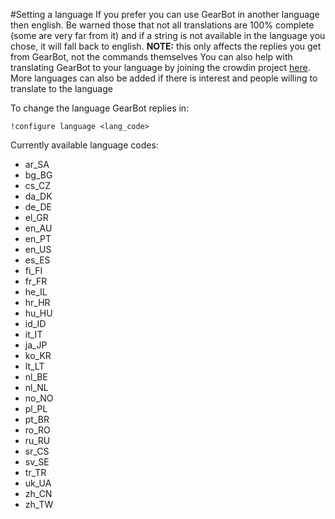#Setting a language
If you prefer you can use GearBot in another language then english. Be warned those that not all translations are 100% complete (some are very far from it) and if a string is not available in the language you chose, it will fall back to english.
**NOTE:** this only affects the replies you get from GearBot, not the commands themselves
You can also help with translating GearBot to your language by joining the crowdin project [here](https://crowdin.com/project/gearbot). More languages can also be added if there is interest and people willing to translate to the language

To change the language GearBot replies in:
```
!configure language <lang_code>
```

Currently available language codes:

- ar_SA
- bg_BG
- cs_CZ
- da_DK
- de_DE
- el_GR
- en_AU
- en_PT
- en_US
- es_ES
- fi_FI
- fr_FR
- he_IL
- hr_HR
- hu_HU
- id_ID
- it_IT
- ja_JP
- ko_KR
- lt_LT
- nl_BE
- nl_NL
- no_NO
- pl_PL
- pt_BR
- ro_RO
- ru_RU
- sr_CS
- sv_SE
- tr_TR
- uk_UA
- zh_CN
- zh_TW